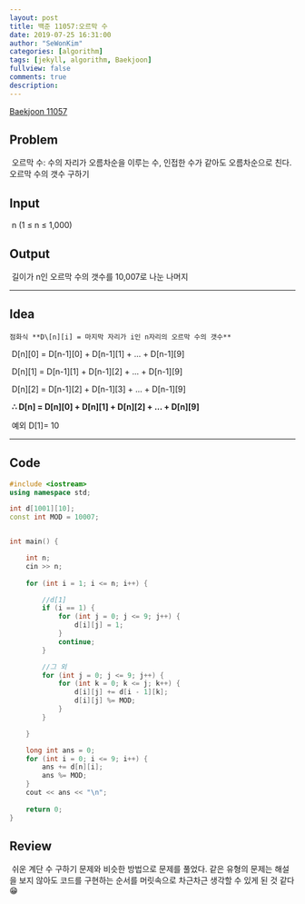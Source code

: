 ```yaml
---
layout: post
title: 백준 11057:오르막 수
date: 2019-07-25 16:31:00
author: "SeWonKim"
categories: [algorithm]
tags: [jekyll, algorithm, Baekjoon]
fullview: false
comments: true
description: 
---
```


[Baekjoon 11057](https://www.acmicpc.net/problem/11057)



## Problem

​	오르막 수: 수의 자리가 오름차순을 이루는 수, 인접한 수가 같아도 오름차순으로 친다.
​	오르막 수의 갯수 구하기



## Input

​	n (1 ≤ n ≤ 1,000)



## Output

​	길이가 n인 오르막 수의 갯수를 10,007로 나눈 나머지





------



## Idea

 	점화식 **D\[n][i] = 마지막 자리가 i인 n자리의 오르막 수의 갯수**

​	D\[n][0] = D\[n-1][0] + D\[n-1][1] + ... + D\[n-1][9]

​	D\[n][1] = D\[n-1][1] + D\[n-1][2] + ... + D\[n-1][9]

​	D\[n][2] = D\[n-1][2] + D\[n-1][3] + ... + D\[n-1][9]

​	 **∴ D[n] = D\[n][0] + D\[n][1] + D\[n][2] + ... + D\[n][9]**



​	예외 D[1]= 10



------



## Code

```cpp
#include <iostream>
using namespace std;

int d[1001][10];
const int MOD = 10007;


int main() {

	int n;
	cin >> n;
	
	for (int i = 1; i <= n; i++) {

		//d[1]
		if (i == 1) {
			for (int j = 0; j <= 9; j++) {
				d[i][j] = 1;
			}
			continue;
		}

		//그 외
		for (int j = 0; j <= 9; j++) {
			for (int k = 0; k <= j; k++) {
				d[i][j] += d[i - 1][k];
				d[i][j] %= MOD;
			}
		}

	}

	long int ans = 0;
	for (int i = 0; i <= 9; i++) {
		ans += d[n][i];
		ans %= MOD;
	}
	cout << ans << "\n";
	
	return 0;
}
```





## Review

​	쉬운 계단 수 구하기 문제와 비슷한 방법으로 문제를 풀었다. 같은 유형의 문제는 해설을 보지 않아도 코드를 구현하는 순서를 머릿속으로 차근차근 생각할 수 있게 된 것 같다😁
